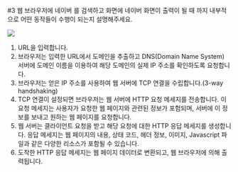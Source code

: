 #3 웹 브라우저에 네이버 를 검색하고 화면에 네이버 화면이 출력이 될 때 까지 내부적으로 어떤 동작들이 수행이 되는지 설명해주세요.

![](https://img1.daumcdn.net/thumb/R1280x0/?scode=mtistory2&fname=https%3A%2F%2Fblog.kakaocdn.net%2Fdn%2FcMeFus%2FbtstX7hPZ5H%2F2vBzumugJQmF9MpGt1bgWK%2Fimg.png)

1. URL을 입력합니다.
2. 브라우저는 입력한 URL에서 도메인을 추출하고 DNS(Domain Name System) 서버에 도메인 이름을 이용하여 해당 도메인의 실제 IP 주소를 확인하도록 요청합니다.
3. 브라우저는 얻은 IP 주소를 사용하여 웹 서버에 TCP 연결을 수립합니다.(3-way handshaking)
4. TCP 연결이 설정되면 브라우저는 웹 서버에 HTTP 요청 메세지를 전송합니다. 이 요청 메세지는 사용자가 요청한 웹 페이지와 관련된 정보가 포험되며, 서버에 이 정보를 보내고 원하는 웹 페이지를 요청합니다.
5. 웹 서버는 클라이언트 요청을 받고 해당 요청에 대한 HTTP 응답 메세지를 생성합니다. 응답 메세지는 웹 페이지의 내용, 상태 코드, 헤더 정보, 이미지, Javascript 파일과 같은 다양한 리소스가 포함될 수 있습니다.
6. 도착한 HTTP 응답 메세지는 웹 페이지 데이터로 변환되고, 웹 브라우저에 의해 출력됩니다.
